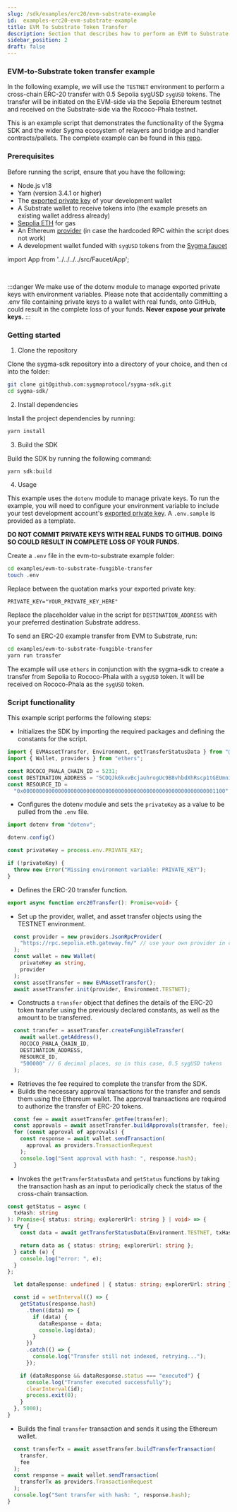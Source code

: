 ```yaml
---
slug: /sdk/examples/erc20/evm-substrate-example
id:  examples-erc20-evm-substrate-example
title: EVM To Substrate Token Transfer
description: Section that describes how to perform an EVM to Substrate token transfer.
sidebar_position: 2
draft: false
---
```


### EVM-to-Substrate token transfer example

In the following example, we will use the `TESTNET` environment to perform a cross-chain ERC-20 transfer with 0.5 Sepolia sygUSD `sygUSD` tokens. The transfer will be initiated on the EVM-side via the Sepolia Ethereum testnet and received on the Substrate-side via the Rococo-Phala testnet.

This is an example script that demonstrates the functionality of the Sygma SDK and the wider Sygma ecosystem of relayers and bridge and handler contracts/pallets. The complete example can be found in this [repo](
https://github.com/sygmaprotocol/sygma-sdk/tree/main/examples/evm-to-substrate-fungible-transfer#sygma-sdk-erc20-example).

### Prerequisites

Before running the script, ensure that you have the following:

- Node.js v18
- Yarn (version 3.4.1 or higher)
- The [exported private key](https://support.metamask.io/hc/en-us/articles/360015289632-How-to-export-an-account-s-private-key) of your development wallet
- A Substrate wallet to receive tokens into (the example presets an existing wallet address already)
- [Sepolia ETH](https://sepoliafaucet.com/) for gas 
- An Ethereum [provider](https://www.infura.io/) (in case the hardcoded RPC within the script does not work)
- A development wallet funded with `sygUSD` tokens from the [Sygma faucet](https://faucet-ui-stage.buildwithsygma.com/)

import App from '../../../../src/Faucet/App'; 

<App />
<br/>

:::danger
We make use of the dotenv module to manage exported private keys with environment variables. Please note that accidentally committing a .env file containing private keys to a wallet with real funds, onto GitHub, could result in the complete loss of your funds. **Never expose your private keys.**
:::

### Getting started

1. Clone the repository 

Clone the sygma-sdk repository into a directory of your choice, and then `cd` into the folder:

```bash
git clone git@github.com:sygmaprotocol/sygma-sdk.git
cd sygma-sdk/
```

2. Install dependencies
   
Install the project dependencies by running:

```bash
yarn install
```

3. Build the SDK

Build the SDK by running the following command:

```bash
yarn sdk:build
```

4. Usage

This example uses the `dotenv` module to manage private keys. To run the example, you will need to configure your environment variable to include your test development account's [exported private key](https://support.metamask.io/hc/en-us/articles/360015289632-How-to-export-an-account-s-private-key). A `.env.sample` is provided as a template.

**DO NOT COMMIT PRIVATE KEYS WITH REAL FUNDS TO GITHUB. DOING SO COULD RESULT IN COMPLETE LOSS OF YOUR FUNDS.**

Create a `.env` file in the evm-to-substrate example folder:

```bash
cd examples/evm-to-substrate-fungible-transfer
touch .env
```

Replace between the quotation marks your exported private key:

`PRIVATE_KEY="YOUR_PRIVATE_KEY_HERE"`

Replace the placeholder value in the script for `DESTINATION_ADDRESS` with your preferred destination Substrate address.
   
To send an ERC-20 example transfer from EVM to Substrate, run:

```bash
cd examples/evm-to-substrate-fungible-transfer
yarn run transfer
```

The example will use `ethers` in conjunction with the sygma-sdk to create a transfer from Sepolia to Rococo-Phala with a `sygUSD` token. It will be received on Rococo-Phala as the `sygUSD` token.

### Script functionality

This example script performs the following steps:

- Initializes the SDK by importing the required packages and defining the constants for the script.

```ts
import { EVMAssetTransfer, Environment, getTransferStatusData } from "@buildwithsygma/sygma-sdk-core";
import { Wallet, providers } from "ethers";

const ROCOCO_PHALA_CHAIN_ID = 5231;
const DESTINATION_ADDRESS = "5CDQJk6kxvBcjauhrogUc9B8vhbdXhRscp1tGEUmniryF1Vt"; // replace this value for your preferred Substrate address
const RESOURCE_ID =
  "0x0000000000000000000000000000000000000000000000000000000000001100"; // This is the resource ID for the sygUSD token according to Sygma's testnet environment 
```

- Configures the dotenv module and sets the `privateKey` as a value to be pulled from the `.env` file.

```ts
import dotenv from "dotenv";

dotenv.config()

const privateKey = process.env.PRIVATE_KEY;

if (!privateKey) {
  throw new Error("Missing environment variable: PRIVATE_KEY");
}
```

- Defines the ERC-20 transfer function.

```ts
export async function erc20Transfer(): Promise<void> {
```
- Set up the provider, wallet, and asset transfer objects using the TESTNET environment.

```ts
  const provider = new providers.JsonRpcProvider(
    "https://rpc.sepolia.eth.gateway.fm/" // use your own provider in case this does not work
  );
  const wallet = new Wallet(
    privateKey as string,
    provider
  );
  const assetTransfer = new EVMAssetTransfer();
  await assetTransfer.init(provider, Environment.TESTNET);
```

- Constructs a `transfer` object that defines the details of the ERC-20 token transfer using the previously declared constants, as well as the amount to be transferred. 
  
```ts
  const transfer = assetTransfer.createFungibleTransfer(
    await wallet.getAddress(),
    ROCOCO_PHALA_CHAIN_ID,
    DESTINATION_ADDRESS,
    RESOURCE_ID,
    "500000" // 6 decimal places, so in this case, 0.5 sygUSD tokens
  );
```

- Retrieves the fee required to complete the transfer from the SDK.
- Builds the necessary approval transactions for the transfer and sends them using the Ethereum wallet. The approval transactions are required to authorize the transfer of ERC-20 tokens.

```ts
  const fee = await assetTransfer.getFee(transfer);
  const approvals = await assetTransfer.buildApprovals(transfer, fee);
  for (const approval of approvals) {
    const response = await wallet.sendTransaction(
      approval as providers.TransactionRequest
    );
    console.log("Sent approval with hash: ", response.hash);
  }
```
- Invokes the `getTransferStatusData` and `getStatus` functions by taking the transaction hash as an input to periodically check the status of the cross-chain transaction.

```ts
const getStatus = async (
  txHash: string
): Promise<{ status: string; explorerUrl: string } | void> => {
  try {
    const data = await getTransferStatusData(Environment.TESTNET, txHash);

    return data as { status: string; explorerUrl: string };
  } catch (e) {
    console.log("error: ", e);
  }
};

  let dataResponse: undefined | { status: string; explorerUrl: string };

  const id = setInterval(() => {
    getStatus(response.hash)
      .then((data) => {
        if (data) {
          dataResponse = data;
          console.log(data);
        }
      })
      .catch(() => {
        console.log("Transfer still not indexed, retrying...");
      });

    if (dataResponse && dataResponse.status === "executed") {
      console.log("Transfer executed successfully");
      clearInterval(id);
      process.exit(0);
    }
  }, 5000);
}
```

- Builds the final `transfer` transaction and sends it using the Ethereum wallet.
  
```ts
  const transferTx = await assetTransfer.buildTransferTransaction(
    transfer,
    fee
  );
  const response = await wallet.sendTransaction(
    transferTx as providers.TransactionRequest
  );
  console.log("Sent transfer with hash: ", response.hash);
}
```